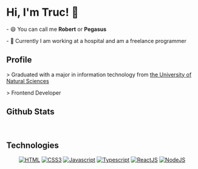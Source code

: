 <h1> Hi, I'm Truc! 👋</h1>
<p>- 😄 You can call me <b>Robert</b> or <b>Pegasus</b></p>
<p>- 🔭 Currently I am working at a hospital and am a freelance programmer </p>

## Profile

<p> > Graduated with a major in information technology from <a href="https://hcmus.edu.vn/">the University of Natural Sciences</a></p>
<p> > Frontend Developer </p>

## Github Stats

<img src="[https://github-readme-stats.vercel.app/api?username=TrungTruc-KingRobert&show_icons=true&theme=cobalt](https://github-readme-stats.vercel.app/api?username=TrungTruc-KingRobert&show_icons=true)" alt=""/>

<img src="[https://github-readme-stats.vercel.app/api/top-langs?username=TrungTruc-KingRobert&layout=donut-vertical&theme=radical](https://github-readme-stats.vercel.app/api/top-langs?username=TrungTruc-KingRobert&layout=compact&langs_count=10)" alt="" />

## Technologies

<p align="center">
<a href="https://github.com/TrungTruc-KingRobert"><img src="https://img.shields.io/badge/HTML-orange.svg?style=for-the-badge&logo=html5&logoColor=ffffff" alt="HTML"></a>
<a href="https://github.com/TrungTruc-KingRobert"><img src="https://img.shields.io/badge/CSS3-3aabe8.svg?style=for-the-badge&logo=css3&logoColor=ffffff" alt="CSS3"></a>
<a href="https://github.com/TrungTruc-KingRobert"><img src="https://img.shields.io/badge/JavaScript-f5f542.svg?style=for-the-badge&logo=javascript&logoColor=ffffff" alt="Javascript"></a>
<a href="https://github.com/TrungTruc-KingRobert"><img src="https://img.shields.io/badge/TypeScript-blue.svg?style=for-the-badge&logo=typescript&logoColor=ffffff" alt="Typescript"></a>
<a href="https://github.com/TrungTruc-KingRobert"><img src="https://img.shields.io/badge/ReactJS-61DAFB.svg?style=for-the-badge&logo=React&logoColor=ffffff" alt="ReactJS"></a>
<a href="https://github.com/TrungTruc-KingRobert"><img src="https://img.shields.io/badge/node.js-%23339933.svg?&style=for-the-badge&logo=node.js&logoColor=white" alt="NodeJS"></a>
</p>

